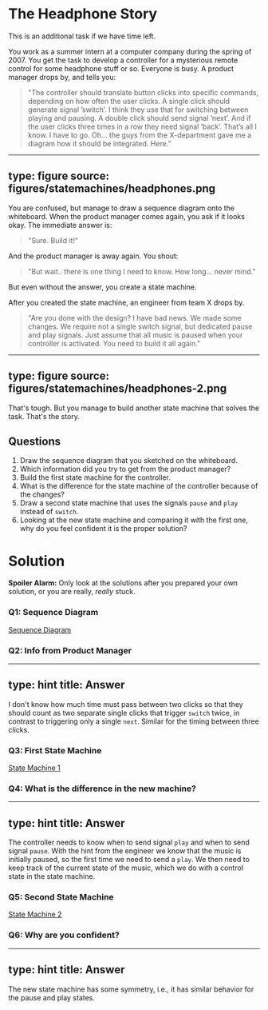 
# The Headphone Story

This is an additional task if we have time left. 


You work as a summer intern at a computer company during the spring of 2007. You get the task to develop a controller for a mysterious remote control for some headphone stuff or so. Everyone is busy. A product manager drops by, and tells you:

> "The controller should translate button clicks into specific commands, depending on how often the user clicks. A single click should generate signal ’switch’. I think they use that for switching between playing and pausing. A double click should send signal ’next’. And if the user clicks three times in a row they need signal ’back’. That’s all I know. I have to go. Oh... the guys from the X-department gave me a diagram how it should be integrated. Here.” 

---
type: figure
source: figures/statemachines/headphones.png
---

You are confused, but manage to draw a sequence diagram onto the whiteboard. When the product manager comes again, you ask if it looks okay. The immediate answer is:

> "Sure. Build it!"

And the product manager is away again. You shout:

> "But wait.. there is one thing I need to know. How long... never mind."

But even without the answer, you create a state machine. 

After you created the state machine, an engineer from team X drops by.

> "Are you done with the design? I have bad news. We made some changes. We require not a single switch signal, but dedicated pause and play signals. Just assume that all music is paused when your controller is activated. You need to build it all again." 

---
type: figure
source: figures/statemachines/headphones-2.png
---

That's tough. But you manage to build another state machine that solves the task. That's the story.


## Questions


1. Draw the sequence diagram that you sketched on the whiteboard.
2. Which information did you try to get from the product manager? 
3. Build the first state machine for the controller. 
4. What is the difference for the state machine of the controller because of the changes?
5. Draw a second state machine that uses the signals `pause` and `play` instead of `switch`. 
6. Looking at the new state machine and comparing it with the first one, why do you feel confident it is the proper solution?




# Solution

**Spoiler Alarm:** Only look at the solutions after you prepared your own solution, or you are really, _really_ stuck.


### Q1: Sequence Diagram

[Sequence Diagram](figures/statemachines/headphones-sd-1.png)


### Q2: Info from Product Manager

---
type: hint
title: Answer
---
I don't know how much time must pass between two clicks so that they should count as two separate single clicks that trigger `switch` twice, in contrast to triggering only a single `next`. Similar for the timing between three clicks. 


### Q3: First State Machine

[State Machine 1](figures/statemachines/headphones-stm-1.png)

### Q4: What is the difference in the new machine?

---
type: hint
title: Answer
---
The controller needs to know when to send signal `play` and when to send signal `pause`. With the hint from the engineer we know that the music is initially paused, so the first time we need to send a `play`. We then need to keep track of the current state of the music, which we do with a control state in the state machine.


### Q5: Second State Machine

[State Machine 2](figures/statemachines/headphones-stm-2.png)


### Q6: Why are you confident?

---
type: hint
title: Answer
---
The new state machine has some symmetry, i.e., it has similar behavior for the pause and play states.


